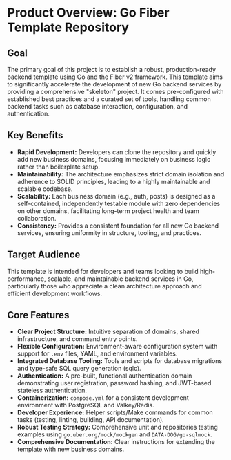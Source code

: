 # Product Overview: Go Fiber Template Repository

## Goal
The primary goal of this project is to establish a robust, production-ready backend template using Go and the Fiber v2 framework. This template aims to significantly accelerate the development of new Go backend services by providing a comprehensive "skeleton" project. It comes pre-configured with established best practices and a curated set of tools, handling common backend tasks such as database interaction, configuration, and authentication.

## Key Benefits
- **Rapid Development:** Developers can clone the repository and quickly add new business domains, focusing immediately on business logic rather than boilerplate setup.
- **Maintainability:** The architecture emphasizes strict domain isolation and adherence to SOLID principles, leading to a highly maintainable and scalable codebase.
- **Scalability:** Each business domain (e.g., auth, posts) is designed as a self-contained, independently testable module with zero dependencies on other domains, facilitating long-term project health and team collaboration.
- **Consistency:** Provides a consistent foundation for all new Go backend services, ensuring uniformity in structure, tooling, and practices.

## Target Audience
This template is intended for developers and teams looking to build high-performance, scalable, and maintainable backend services in Go, particularly those who appreciate a clean architecture approach and efficient development workflows.

## Core Features
- **Clear Project Structure:** Intuitive separation of domains, shared infrastructure, and command entry points.
- **Flexible Configuration:** Environment-aware configuration system with support for `.env` files, YAML, and environment variables.
- **Integrated Database Tooling:** Tools and scripts for database migrations and type-safe SQL query generation (sqlc).
- **Authentication:** A pre-built, functional authentication domain demonstrating user registration, password hashing, and JWT-based stateless authentication.
- **Containerization:** `compose.yml` for a consistent development environment with PostgreSQL and Valkey/Redis.
- **Developer Experience:** Helper scripts/Make commands for common tasks (testing, linting, building, API documentation).
- **Robust Testing Strategy:** Comprehensive unit and repositories testing examples using `go.uber.org/mock/mockgen` and `DATA-DOG/go-sqlmock`.
- **Comprehensive Documentation:** Clear instructions for extending the template with new business domains.